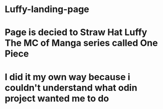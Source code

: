 # Luffy-landing-page
# Page is  decied to Straw Hat Luffy The MC of Manga series called One Piece
# I did it my own way because i couldn't understand what odin project wanted me to do 
